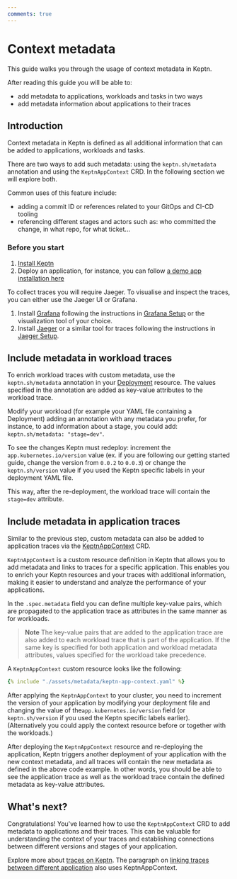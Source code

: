 ```yaml
---
comments: true
---
```


# Context metadata

This guide walks you through the usage of context metadata in Keptn.

After reading this guide you will be able to:

- add metadata to applications, workloads
  and tasks in two ways
- add metadata information about applications to their traces

## Introduction

Context metadata in Keptn is defined as all additional information that can
be added to applications, workloads and tasks.

There are two ways to add such metadata: using the `keptn.sh/metadata` annotation and using the  `KeptnAppContext` CRD.
In the following section we will explore both.

Common uses of this feature include:

- adding a commit ID or references related to your GitOps and CI-CD tooling
- referencing different stages and actors
  such as: who committed the change, in what repo, for what ticket...

### Before you start

1. [Install Keptn](../installation/index.md)
2. Deploy an application, for instance, you can follow
   [a demo app installation here](../getting-started/observability.md#step-3-deploy-demo-application)

To collect traces you will require Jaeger.
To visualise and inspect the traces, you can either use
the Jaeger UI or Grafana.

1. Install
   [Grafana](https://grafana.com/grafana/)
   following the instructions in [Grafana Setup](https://grafana.com/docs/grafana/latest/setup-grafana/)
   or the visualization tool of your choice.
2. Install
   [Jaeger](https://www.jaegertracing.io/)
   or a similar tool for traces following the instructions in
   [Jaeger Setup](https://www.jaegertracing.io/docs/1.50/getting-started/).

## Include metadata in workload traces

To enrich workload traces with custom metadata, use the
`keptn.sh/metadata` annotation in your
[Deployment](https://kubernetes.io/docs/concepts/workloads/controllers/deployment)
resource.
The values specified in the annotation
are added as key-value attributes to the workload trace.

Modify your workload (for example your YAML file containing a Deployment)
adding an annotation with any metadata you prefer,
for instance, to add information about a stage, you could add:
`keptn.sh/metadata: "stage=dev"`.

To see the changes Keptn must redeploy: increment the `app.kubernetes.io/version` value
(ex. if you are following our getting started guide, change the version
from `0.0.2` to `0.0.3`) or change the `keptn.sh/version` value
if you used the Keptn specific labels in your deployment YAML file.

This way, after the re-deployment, the workload trace will contain the `stage=dev` attribute.

## Include metadata in application traces

Similar to the previous step, custom metadata can also be added to application traces via the
[KeptnAppContext](../reference/api-reference/lifecycle/v1beta1/index.md#keptnappcontext) CRD.

`KeptnAppContext` is a custom resource definition in Keptn that allows you to add metadata
and links to traces for a specific application.
This enables you to enrich your Keptn resources and your traces with additional
information, making it easier to understand and analyze
the performance of your applications.

In the `.spec.metadata` field you can define multiple key-value pairs, which are propagated
to the application trace as attributes in the same manner as for workloads.

> **Note** The key-value pairs that are added to the application trace are also added
to each workload trace that is part of the application.
If the same key is specified for both
application and workload metadata attributes,
values specified for the workload take precedence.

A `KeptnAppContext` custom resource looks like the following:

```yaml
{% include "./assets/metadata/keptn-app-context.yaml" %}
```

After applying the `KeptnAppContext` to your cluster, you need to increment the version of your
application by modifying your deployment file and changing the
value of the`app.kubernetes.io/version` field (or `keptn.sh/version` if you used the Keptn specific labels earlier).
(Alternatively you could apply the context resource before or together with the workloads.)

After deploying the `KeptnAppContext` resource and re-deploying the application,
Keptn triggers another deployment of your application with the new context metadata,
and all traces will contain the new metadata as defined in the above code example.
In other words, you should be able to see the application trace as well as the workload trace
contain the defined metadata as key-value attributes.

## What's next?

Congratulations!
You've learned how to use the `KeptnAppContext` CRD to add
metadata to applications and their traces.
This can be valuable for understanding the context of your traces and
establishing connections between
different versions and stages of your application.

Explore more about [traces on Keptn](./otel.md).
The paragraph on
[linking traces between different application](./otel.md#advanced-tracing-configurations-in-keptn-linking-traces)
also uses KeptnAppContext.
